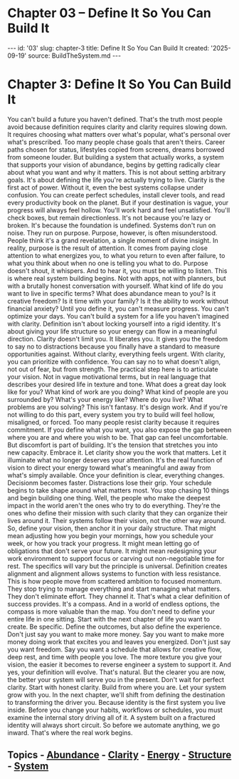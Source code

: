 # Chapter 03 – Define It So You Can Build It

--- id: '03' slug: chapter-3 title: Define It So You Can Build It created: '2025-09-19' source: BuildTheSystem.md ---

# Chapter 3: Define It So You Can Build It

You can't build a future you haven't defined. That's the truth most people avoid because definition requires clarity and clarity requires slowing down. It requires choosing what matters over what's popular, what's personal over what's prescribed. Too many people chase goals that aren't theirs. Career paths chosen for status, lifestyles copied from screens, dreams borrowed from someone louder. But building a system that actually works, a system that supports your vision of abundance, begins by getting radically clear about what you want and why it matters. This is not about setting arbitrary goals. It's about defining the life you're actually trying to live. Clarity is the first act of power. Without it, even the best systems collapse under confusion. You can create perfect schedules, install clever tools, and read every productivity book on the planet. But if your destination is vague, your progress will always feel hollow. You'll work hard and feel unsatisfied. You'll check boxes, but remain directionless. It's not because you're lazy or broken. It's because the foundation is undefined. Systems don't run on noise. They run on purpose. Purpose, however, is often misunderstood. People think it's a grand revelation, a single moment of divine insight. In reality, purpose is the result of attention. It comes from paying close attention to what energizes you, to what you return to even after failure, to what you think about when no one is telling you what to do. Purpose doesn't shout, it whispers. And to hear it, you must be willing to listen. This is where real system building begins. Not with apps, not with planners, but with a brutally honest conversation with yourself. What kind of life do you want to live in specific terms? What does abundance mean to you? Is it creative freedom? Is it time with your family? Is it the ability to work without financial anxiety? Until you define it, you can't measure progress. You can't optimize your days. You can't build a system for a life you haven't imagined with clarity. Definition isn't about locking yourself into a rigid identity. It's about giving your life structure so your energy can flow in a meaningful direction. Clarity doesn't limit you. It liberates you. It gives you the freedom to say no to distractions because you finally have a standard to measure opportunities against. Without clarity, everything feels urgent. With clarity, you can prioritize with confidence. You can say no to what doesn't align, not out of fear, but from strength. The practical step here is to articulate your vision. Not in vague motivational terms, but in real language that describes your desired life in texture and tone. What does a great day look like for you? What kind of work are you doing? What kind of people are you surrounded by? What's your energy like? Where do you live? What problems are you solving? This isn't fantasy. It's design work. And if you're not willing to do this part, every system you try to build will feel hollow, misaligned, or forced. Too many people resist clarity because it requires commitment. If you define what you want, you also expose the gap between where you are and where you wish to be. That gap can feel uncomfortable. But discomfort is part of building. It's the tension that stretches you into new capacity. Embrace it. Let clarity show you the work that matters. Let it illuminate what no longer deserves your attention. It's the real function of vision to direct your energy toward what's meaningful and away from what's simply available. Once your definition is clear, everything changes. Decisionm becomes faster. Distractions lose their grip. Your schedule begins to take shape around what matters most. You stop chasing 10 things and begin building one thing. Well, the people who make the deepest impact in the world aren't the ones who try to do everything. They're the ones who define their mission with such clarity that they can organize their lives around it. Their systems follow their vision, not the other way around. So, define your vision, then anchor it in your daily structure. That might mean adjusting how you begin your mornings, how you schedule your week, or how you track your progress. It might mean letting go of obligations that don't serve your future. It might mean redesigning your work environment to support focus or carving out non-negotiable time for rest. The specifics will vary but the principle is universal. Definition creates alignment and alignment allows systems to function with less resistance. This is how people move from scattered ambition to focused momentum. They stop trying to manage everything and start managing what matters. They don't eliminate effort. They channel it. That's what a clear definition of success provides. It's a compass. And in a world of endless options, the compass is more valuable than the map. You don't need to define your entire life in one sitting. Start with the next chapter of life you want to create. Be specific. Define the outcomes, but also define the experience. Don't just say you want to make more money. Say you want to make more money doing work that excites you and leaves you energized. Don't just say you want freedom. Say you want a schedule that allows for creative flow, deep rest, and time with people you love. The more texture you give your vision, the easier it becomes to reverse engineer a system to support it. And yes, your definition will evolve. That's natural. But the clearer you are now, the better your system will serve you in the present. Don't wait for perfect clarity. Start with honest clarity. Build from where you are. Let your system grow with you. In the next chapter, we'll shift from defining the destination to transforming the driver you. Because identity is the first system you live inside. Before you change your habits, workflows or schedules, you must examine the internal story driving all of it. A system built on a fractured identity will always short circuit. So before we automate anything, we go inward. That's where the real work begins.

## Topics - [Abundance](docs/topics/abundance.md) - [Clarity](docs/topics/clarity.md) - [Energy](docs/topics/energy.md) - [Structure](docs/topics/structure.md) - [System](docs/topics/system.md)